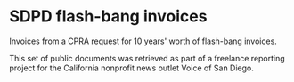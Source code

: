# SDPD flash-bang invoices

Invoices from a CPRA request for 10 years' worth of flash-bang invoices.

This set of public documents was retrieved as part of a freelance reporting project for the California nonprofit news outlet Voice of San Diego. 
